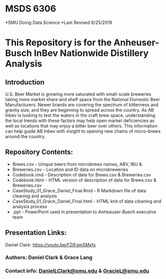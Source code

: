 # MSDS 6306
*SMU Doing Data Science
*Last Revised 6/25/2019

# This Repository is for the Anheuser-Busch InBev Nationwide Distillery Analysis

## Introduction
U.S. Beer Market is growing more saturated with small-scale breweries taking more market share and shelf space from the National Domestic Beer Manufacturers. Newer brands are covering the spectrum of bitterness and gravity size, and they are beginning to spread across the country. As AB Inbev is looking to test the waters in the craft brew space, understanding the local trends with these factors may help open market deficiencies as well as locations that may enjoy a bitter beer over others. This information can help guide AB Inbev with insight to opening new chains of micro-brews around the country.

## Repository Contents:
 * Brews.csv - Unique beers from microbrews names, ABV, IBU & 
 * Breweries.csv - Location and ID data on microbreweries 
 * Codebook.rmd - Description of data for Brews.csv & Breweries.csv
 * Codebook.html - HTML version of description of data for Brews.csv & Breweries.csv
 * CaseStudy_01_Grace_Daniel_Final.Rmd - R Markdown file of data cleaning and analysis
 * CaseStudy_01_Grace_Daniel_Final.html - HTML knit of data cleaning and analysis process
 * .ppt - PowerPoint used in presentation to Anheauser-Busch executive team

## Presentation Links:
Daniel Clark: https://youtu.be/FZIEgmSMxfs 

### Authors: Daniel Clark & Grace Lang
### Contact info: DanielLClark@smu.edu & GracieL@smu.edu

